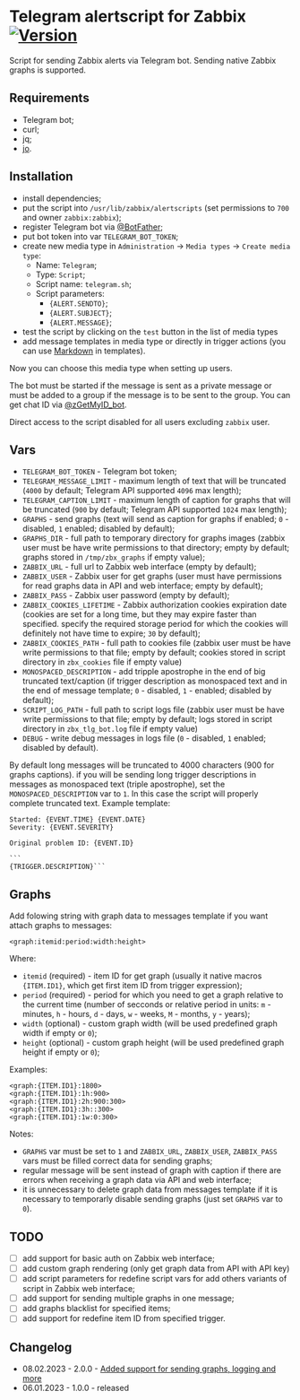 # Telegram alertscript for Zabbix [![Version](https://img.shields.io/badge/version-v2.0.0-green.svg)](https://github.com/zevilz/zabbix-alertscript-telegram/releases/tag/2.0.0)

Script for sending Zabbix alerts via Telegram bot. Sending native Zabbix graphs is supported.

## Requirements

- Telegram bot;
- curl;
- jq;
- [jo](https://github.com/jpmens/jo#install).

## Installation

- install dependencies;
- put the script into `/usr/lib/zabbix/alertscripts` (set permissions to `700` and owner `zabbix:zabbix`);
- register Telegram bot via [@BotFather](https://t.me/BotFather);
- put bot token into var `TELEGRAM_BOT_TOKEN`;
- create new media type in `Administration` -> `Media types` -> `Create media type`:
	- Name: `Telegram`;
	- Type: `Script`;
	- Script name: `telegram.sh`;
	- Script parameters:
		- `{ALERT.SENDTO}`;
		- `{ALERT.SUBJECT}`;
		- `{ALERT.MESSAGE}`;
- test the script by clicking on the `test` button in the list of media types
- add message templates in media type or directly in trigger actions (you can use [Markdown](https://core.telegram.org/bots/api#markdown-style) in templates).

Now you can choose this media type when setting up users.

The bot must be started if the message is sent as a private message or must be added to a group if the message is to be sent to the group. You can get chat ID via [@zGetMyID_bot](https://t.me/zGetMyID_bot).

Direct access to the script disabled for all users excluding `zabbix` user.

## Vars

- `TELEGRAM_BOT_TOKEN` - Telegram bot token;
- `TELEGRAM_MESSAGE_LIMIT` - maximum length of text that will be truncated (`4000` by default; Telegram API supported `4096` max length);
- `TELEGRAM_CAPTION_LIMIT` - maximum length of caption for graphs that will be truncated (`900` by default; Telegram API supported `1024` max length);
- `GRAPHS` - send graphs (text will send as caption for graphs if enabled; `0` - disabled, `1` enabled; disabled by default);
- `GRAPHS_DIR` - full path to temporary directory for graphs images (zabbix user must be have write permissions to that directory; empty by default; graphs stored in `/tmp/zbx_graphs` if empty value);
- `ZABBIX_URL` - full url to Zabbix web interface (empty by default);
- `ZABBIX_USER` - Zabbix user for get graphs (user must have permissions for read graphs data in API and web interface; empty by default);
- `ZABBIX_PASS` - Zabbix user password (empty by default);
- `ZABBIX_COOKIES_LIFETIME` - Zabbix authorization cookies expiration date (cookies are set for a long time, but they may expire faster than specified. specify the required storage period for which the cookies will definitely not have time to expire; `30` by default);
- `ZABBIX_COOKIES_PATH` - full path to cookies file (zabbix user must be have write permissions to that file; empty by default; cookies stored in script directory in `zbx_cookies` file if empty value)
- `MONOSPACED_DESCRIPTION` - add tripple apostrophe in the end of big truncated text/caption (if trigger description as monospaced text and in the end of message template; `0` - disabled, `1` - enabled; disabled by default);
- `SCRIPT_LOG_PATH` - full path to script logs file (zabbix user must be have write permissions to that file; empty by default; logs stored in script directory in `zbx_tlg_bot.log` file if empty value)
- `DEBUG` - write debug messages in logs file (`0` - disabled, `1` enabled; disabled by default).

By default long messages will be truncated to 4000 characters (900 for graphs captions). if you will be sending long trigger descriptions in messages as monospaced text (triple apostrophe), set the `MONOSPACED_DESCRIPTION` var to `1`. In this case the script will properly complete truncated text. Example template:

````
Started: {EVENT.TIME} {EVENT.DATE}
Severity: {EVENT.SEVERITY}

Original problem ID: {EVENT.ID}

```
{TRIGGER.DESCRIPTION}```

````

## Graphs

Add folowing string with graph data to messages template if you want attach graphs to messages:

```
<graph:itemid:period:width:height>
```

Where:

- `itemid` (required) - item ID for get graph (usually it native macros `{ITEM.ID1}`, which get first item ID from trigger expression);
- `period` (required) - period for which you need to get a graph relative to the current time (number of secconds or relative period in units: `m` - minutes, `h` - hours, `d` - days, `w` - weeks, `M` - months, `y` - years);
- `width` (optional) - custom graph width (will be used predefined graph width if empty or `0`);
- `height` (optional) - custom graph height (will be used predefined graph height if empty or `0`);

Examples:

```
<graph:{ITEM.ID1}:1800>
<graph:{ITEM.ID1}:1h:900>
<graph:{ITEM.ID1}:2h:900:300>
<graph:{ITEM.ID1}:3h::300>
<graph:{ITEM.ID1}:1w:0:300>
```

Notes: 

- `GRAPHS` var must be set to `1` and `ZABBIX_URL`, `ZABBIX_USER`, `ZABBIX_PASS` vars must be filled correct data for sending graphs;
- regular message will be sent instead of graph with caption if there are errors when receiving a graph data via API and web interface;
- it is unnecessary to delete graph data from messages template if it is necessary to temporarly disable sending graphs (just set `GRAPHS` var to `0`).

## TODO
- [ ] add support for basic auth on Zabbix web interface;
- [ ] add custom graph rendering (only get graph data from API with API key)
- [ ] add script parameters for redefine script vars for add others variants of script in Zabbix web interface;
- [ ] add support for sending multiple graphs in one message;
- [ ] add graphs blacklist for specified items;
- [ ] add support for redefine item ID from specified trigger.

## Changelog
- 08.02.2023 - 2.0.0 - [Added support for sending graphs, logging and more](https://github.com/zevilz/zabbix-alertscript-telegram/releases/tag/2.0.0)
- 06.01.2023 - 1.0.0 - released
